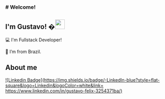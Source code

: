 ### # Welcome!


## I'm Gustavo! �<img src=https://github.com/TheDudeThatCode/TheDudeThatCode/blob/master/Assets/Earth.gif width="30">

:computer: I'm Fullstack Developer!

:house_with_garden: I’m from Brazil.


## About me

[![Linkedin Badge](https://img.shields.io/badge/-LinkedIn-blue?style=flat-square&logo=Linkedin&logoColor=white&link= https://www.linkedin.com/in/gustavo-felix-3254371ba/)]( https://www.linkedin.com/in/gustavo-felix-3254371ba/)
